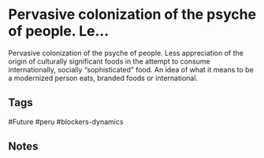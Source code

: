 # Pervasive colonization of the psyche of people. Le...

Pervasive colonization of the psyche of people. Less appreciation of the origin of culturally significant foods in the attempt to consume internationally, socially “sophisticated” food. An idea of what it means to be a modernized person eats, branded foods or international.

## Tags
#Future #peru #blockers-dynamics

## Notes
<!-- Add your notes here -->
